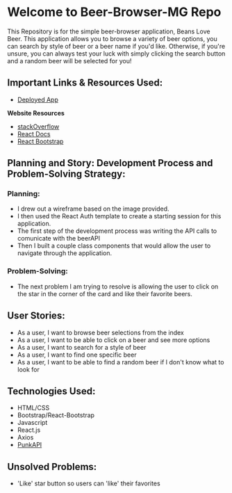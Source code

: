 # Welcome to Beer-Browser-MG Repo

This Repository is for the simple beer-browser application, Beans Love Beer.
This application allows you to browse a variety of beer options, you can search by style of beer or a beer name if you'd like.  Otherwise, if you're unsure, you can always test your luck with simply clicking the search button and a random beer will be selected for you!

## Important Links & Resources Used:
- [Deployed App](https://mgubernick.github.io/beer-browser-mg/)

**Website Resources**
- [stackOverflow](stackOverflow.com)
- [React Docs](reactjs.org)
- [React Bootstrap](https://react-bootstrap.github.io/)

## Planning and Story: Development Process and Problem-Solving Strategy:

### Planning:
- I drew out a wireframe based on the image provided.
- I then used the React Auth template to create a starting session for this application.
- The first step of the development process was writing the API calls to comunicate with the beerAPI
- Then I built a couple class components that would allow the user to navigate through the application.

### Problem-Solving:
- The next problem I am trying to resolve is allowing the user to click on the star in the corner of the card and like their favorite beers.

## User Stories:
- As a user, I want to browse beer selections from the index
- As a user, I want to be able to click on a beer and see more options
- As a user, I want to search for a style of beer
- As a user, I want to find one specific beer
- As a user, I want to be able to find a random beer if I don't know what to look for

## Technologies Used:
- HTML/CSS
- Bootstrap/React-Bootstrap
- Javascript
- React.js
- Axios
- [PunkAPI](https://punkapi.com/)

## Unsolved Problems:
- 'Like' star button so users can 'like' their favorites
